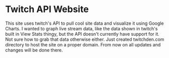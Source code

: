 <h1>Twitch API Website</h1>
<p>This site uses twitch's API to pull cool site data and visualize it using Google Charts. I wanted to graph live stream data, like the data shown in twitch's built in View Stats thingy, but the API doesn't currently have support for it. Not sure how to grab that data otherwise either.
Just created twitchden.com directory to host the site on a proper domain. From now on all updates and changes will be done there.
</p>
